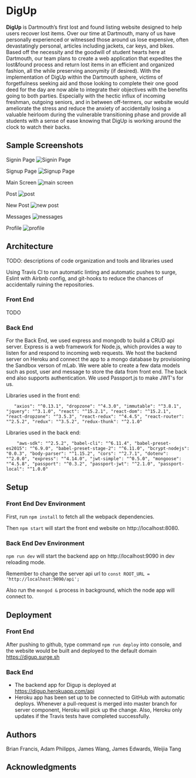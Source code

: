 # DigUp

**DigUp** is Dartmouth’s first lost and found listing website designed to help users recover lost items. Over our time at Dartmouth, many of us have personally experienced or witnessed those around us lose expensive, often devastatingly personal, articles including jackets, car keys, and bikes. Based off the necessity and the goodwill of student hearts here at Dartmouth, our team plans to create a web application that expedites the lost&found process and return lost items in an efficient and organized fashion, all the while preserving anonymity (if desired). With the implementation of DigUp within the Dartmouth sphere, victims of forgetfulness seeking aid and those looking to complete their one good deed for the day are now able to integrate their objectives with the benefits going to both parties. Especially with the hectic influx of incoming freshman, outgoing seniors, and in between off-termers, our website would ameliorate the stress and reduce the anxiety of accidentally losing a valuable heirloom during the vulnerable transitioning phase and provide all students with a sense of ease knowing that DigUp is working around the clock to watch their backs.

## Sample Screenshots

Signin Page
![Signin Page](/img/Signin.png)

Signup Page
![Signup Page](/img/signup.png)

Main Screen
![main screen](/img/mainScreen.png)

Post
![post](/img/Post.png)

New Post
![new post](/img/newPost.png)

Messages
![messages](/img/messages.png)

Profile
![profile](/img/Profile.png)

## Architecture

TODO:  descriptions of code organization and tools and libraries used

Using Travis Cl to run automatic linting and automatic pushes to surge, Eslint with Airbnb config, and git-hooks to reduce the chances of accidentally ruining the repositories.

### Front End

TODO

### Back End

For the Back End, we used express and mongodb to build a CRUD api server. Express is a web framework for Node.js, which provides a way to listen for and respond to incoming web requests. We host the backend server on Heroku and connect the app to a mongo database by provisioning the Sandbox verson of mLab. We were able to create a few data models such as post, user and message to store the data from front end. The back end also supports authentication. We used Passport.js to make JWT's for us.



Libraries used in the front end:

`   "axios": "^0.13.1",
    "dropzone": "^4.3.0",
    "immutable": "^3.8.1",
    "jquery": "^3.1.0",
    "react": "^15.2.1",
    "react-dom": "^15.2.1",
    "react-dropzone": "^3.5.3",
    "react-redux": "^4.4.5",
    "react-router": "^2.5.2",
    "redux": "^3.5.2",
    "redux-thunk": "^2.1.0"`

Libraries used in the back end:

`    "aws-sdk": "^2.5.2",
    "babel-cli": "^6.11.4",
    "babel-preset-es2015": "^6.9.0",
    "babel-preset-stage-2": "^6.11.0",
    "bcrypt-nodejs": "0.0.3",
    "body-parser": "^1.15.2",
    "cors": "^2.7.1",
    "dotenv": "^2.0.0",
    "express": "^4.14.0",
    "jwt-simple": "^0.5.0",
    "mongoose": "^4.5.8",
    "passport": "^0.3.2",
    "passport-jwt": "^2.1.0",
    "passport-local": "^1.0.0"`


## Setup

### Front End Dev Environment

First, run `npm install` to fetch all the webpack dependencies.

Then `npm start` will start the front end website on http://localhost:8080.

### Back End Dev Environment

`npm run dev` will start the backend app on http://localhost:9090 in dev reloading mode.

Remember to change the server api url to `const ROOT_URL = 'http://localhost:9090/api';`

Also run the `mongod &` process in background, which the node app will connect to.


## Deployment

### Front End

After pushing to github, type command `npm run deploy` into console, and the website would be built and deployed to the default domain https://digup.surge.sh

### Back End

* The backend app for Digup is deployed at https://digup.herokuapp.com/api
* Heroku app has been set up to be connected to GitHub with automatic deploys. Whenever a pull-request is merged into master branch for server component, Heroku will pick up the change. Also, Heroku only updates if the Travis tests have completed successfully.

## Authors

Brian Francis, Adam Philipps, James Wang, James Edwards, Weijia Tang

## Acknowledgments
